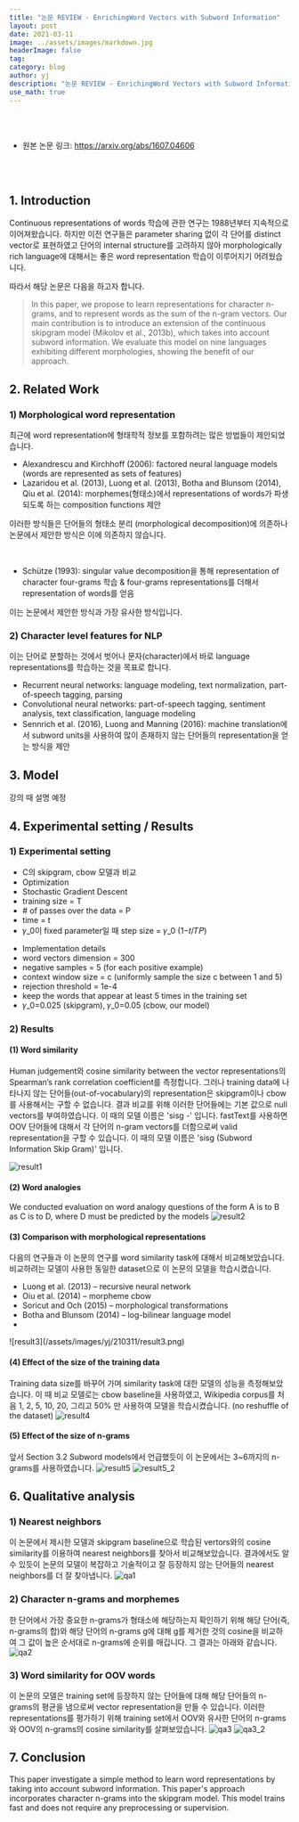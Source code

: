 ```yaml
---
title: "논문 REVIEW - EnrichingWord Vectors with Subword Information"
layout: post
date: 2021-03-11
image: ../assets/images/markdown.jpg
headerImage: false
tag:
category: blog
author: yj
description: "논문 REVIEW - EnrichingWord Vectors with Subword Information"
use_math: true
---
```


<br><br>
    
* 원본 논문 링크: https://arxiv.org/abs/1607.04606

<br><br>


## 1. Introduction

Continuous representations of words 학습에 관한 연구는 1988년부터 지속적으로 이어져왔습니다. 하지만 이전 연구들은 parameter sharing 없이 각 단어를 distinct vector로 표현하였고 단어의 internal structure를 고려하지 않아 morphologically rich language에 대해서는 좋은 word representation 학습이 이루어지기 어려웠습니다.

따라서 해당 논문은 다음을 하고자 합니다.

> In this paper, we propose to learn representations for character n-grams, and to represent words as the sum of the n-gram vectors. Our main contribution is to introduce an extension of the continuous skipgram model (Mikolov et al., 2013b), which takes into account subword information. We evaluate this model on nine languages exhibiting different morphologies, showing the benefit of our approach.


## 2. Related Work

### 1) Morphological word representation

최근에 word representation에 형태학적 정보를 포함하려는 많은 방법들이 제안되었습니다.
* Alexandrescu and Kirchhoff (2006): factored neural language models (words are represented as sets of features)
* Lazaridou et al. (2013), Luong et al. (2013), Botha and Blunsom (2014), Qiu et al. (2014): morphemes(형태소)에서 representations of words가 파생되도록 하는 composition functions 제안

이러한 방식들은 단어들의 형태소 분리 (morphological decomposition)에 의존하나 논문에서 제안한 방식은 이에 의존하지 않습니다.

<br>

* Schütze (1993): singular value decomposition을 통해 representation of character four-grams 학습 & four-grams representations를 더해서 representation of words를 얻음

이는 논문에서 제안한 방식과 가장 유사한 방식입니다.


### 2) Character level features for NLP

이는 단어로 분할하는 것에서 벗어나 문자(character)에서 바로 language representations를 학습하는 것을 목표로 합니다.
* Recurrent neural networks: language modeling, text normalization, part-of-speech tagging, parsing
* Convolutional neural networks: part-of-speech tagging, sentiment analysis, text classification, language modeling
* Sennrich et al. (2016), Luong and Manning (2016): machine translation에서 subword units을 사용하여 많이 존재하지 않는 단어들의 representation을 얻는 방식을 제안


## 3. Model

강의 때 설명 예정


## 4. Experimental setting / Results

### 1) Experimental setting

<ul>
    <li> C의 skipgram, cbow 모델과 비교 </li>
    <li> Optimization
        <li> Stochastic Gradient Descent </li>
        <li> training size = T </li>
        <li> # of passes over the data = P </li>
        <li> time = t </li>
        <li> 𝛾_0이 fixed parameter일 때 step size = 𝛾_0 (1−𝑡/𝑇𝑃) </li>
    </li>
</ul>
<ul>
    <li> Implementation details
        <li> word vectors dimension = 300 </li>
        <li> negative samples = 5 (for each positive example) </li>
        <li> context window size = c (uniformly sample the size c between 1 and 5) </li>
        <li> rejection threshold = 1e-4 </li>
        <li> keep the words that appear at least 5 times in the training set </li>
        <li> 𝛾_0=0.025 (skipgram), 𝛾_0=0.05 (cbow, our model) </li>
    </li>
</ul>

### 2) Results

#### (1) Word similarity

Human judgement와 cosine similarity between the vector representations의 Spearman’s rank correlation coefficient를 측정합니다. 그러나 training data에 나타나지 않는 단어들(out-of-vocabulary)의 representation은 skipgram이나 cbow를 사용해서는 구할 수 없습니다. 결과 비교를 위해 이러한 단어들에는 기본 값으로 null vectors를 부여하였습니다. 이 때의 모델 이름은 'sisg -' 입니다. fastText를 사용하면 OOV 단어들에 대해서 각 단어의 n-gram vectors를 더함으로써 valid representation을 구할 수 있습니다. 이 때의 모델 이름은 'sisg (Subword Information Skip Gram)' 입니다.

![result1](/assets/images/yj/210311/result1.png)

#### (2) Word analogies

We conducted evaluation on word analogy questions of the form A is to B as C is to D, where D must be predicted by the models
![result2](/assets/images/yj/210311/result2.png)

#### (3) Comparison with morphological representations

다음의 연구들과 이 논문의 연구를 word similarity task에 대해서 비교해보았습니다. 비교하려는 모델이 사용한 동일한 dataset으로 이 논문의 모델을 학습시켰습니다.
<ul>
    <li> Luong et al. (2013) – recursive neural network </li>
    <li> Oiu et al. (2014) – morpheme cbow </li>
    <li> Soricut and Och (2015) – morphological transformations </li>
    <li> Botha and Blunsom (2014) – log-bilinear language model <li>
</ul>
![result3](/assets/images/yj/210311/result3.png)

#### (4) Effect of the size of the training data

Training data size를 바꾸어 가며 similarity task에 대한 모델의 성능을 측정해보았습니다. 이 때 비교 모델로는 cbow baseline을 사용하였고, Wikipedia corpus를 처음 1, 2, 5, 10, 20, 그리고 50% 만 사용하여 모델을 학습시켰습니다. (no reshuffle of the dataset)
![result4](/assets/images/yj/210311/result4.png)

#### (5) Effect of the size of n-grams

앞서 Section 3.2 Subword models에서 언급했듯이 이 논문에서는 3~6까지의 n-grams를 사용하였습니다.
![result5](/assets/images/yj/210311/result5.png)
![result5_2](/assets/images/yj/210311/result5_2.png)


## 6. Qualitative analysis

### 1) Nearest neighbors

이 논문에서 제시한 모델과 skipgram baseline으로 학습된 vertors와의 cosine similarity를 이용하여 nearest neighbors를 찾아서 비교해보았습니다. 결과에서도 알 수 있듯이 논문의 모델이 복잡하고 기술적이고 잘 등장하지 않는 단어들의 nearest neighbors를 더 잘 찾아냅니다.
![qa1](/assets/images/yj/210311/qa1.png)

### 2) Character n-grams and morphemes

한 단어에서 가장 중요한 n-grams가 형태소에 해당하는지 확인하기 위해 해당 단어(즉, n-grams의 합)와 해당 단어의 n-grams g에 대해 g를 제거한 것의 cosine을 비교하여 그 값이 높은 순서대로 n-grams에 순위를 매깁니다. 그 결과는 아래와 같습니다.
![qa2](/assets/images/yj/210311/qa2.png)

### 3) Word similarity for OOV words

이 논문의 모델은 training set에 등장하지 않는 단어들에 대해 해당 단어들의 n-grams의 평균을 냄으로써 vector representation을 만들 수 있습니다. 이러한 representations를 평가하기 위해 training set에서 OOV와 유사한 단어의 n-grams와 OOV의 n-grams의 cosine similarity를 살펴보았습니다.
![qa3](/assets/images/yj/210311/qa3.png)
![qa3_2](/assets/images/yj/210311/qa3_2png)


## 7. Conclusion

This paper investigate a simple method to learn word representations by taking into account subword information. This paper's approach incorporates character n-grams into the skipgram model. This model trains fast and does not require any preprocessing or supervision.
